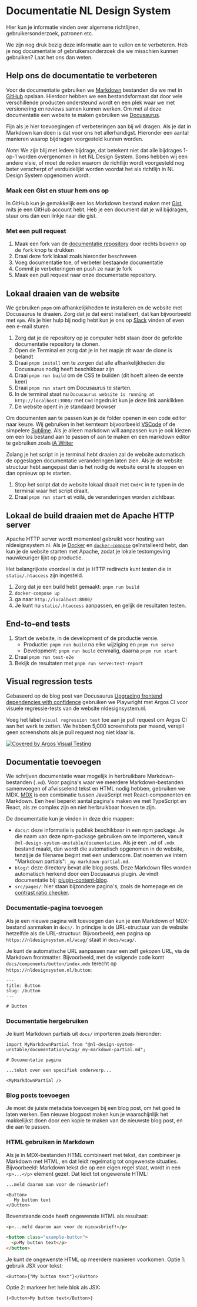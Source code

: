 # Documentatie NL Design System

Hier kun je informatie vinden over algemene richtlijnen, gebruikersonderzoek, patronen etc.

We zijn nog druk bezig deze informatie aan te vullen en te verbeteren. Heb je nog documentatie of gebruikersonderzoek die we misschien kunnen gebruiken? Laat het ons dan weten.

## Help ons de documentatie te verbeteren

Voor de documentatie gebruiken we [Markdown](https://www.markdownguide.org/basic-syntax/) bestanden die we met in [GitHub](https://github.com/nl-design-system/documentatie) opslaan. Hierdoor hebben we een bestandsformaat dat door vele verschillende producten ondersteund wordt en een plek waar we met versionering en reviews samen kunnen werken.
Om met al deze documentatie een website te maken gebruiken we [Docusaurus](https://docusaurus.io).

Fijn als je hier toevoegingen of verbeteringen aan bij wil dragen. Als je dat in Markdown kan doen is dat voor ons het allerhandigst.
Hieronder een aantal manieren waarop bijdragen voorgesteld kunnen worden.

_Note_: We zijn blij met iedere bijdrage, dat betekent niet dat alle bijdrages 1-op-1 worden overgenomen in het NL Design System. Soms hebben wij een andere visie, of moet de reden waarom de richtlijn wordt voorgesteld nog beter verscherpt of verduidelijkt worden voordat het als richtlijn in NL Design System opgenomen wordt.

### Maak een Gist en stuur hem ons op

In GitHub kun je gemakkelijk een los Markdown bestand maken met [Gist](https://gist.github.com), mits je een GitHub account hebt.
Heb je een document dat je wil bijdragen, stuur ons dan een linkje naar die gist.

### Met een pull request

1. Maak een fork van de [documentatie repository](https://github.com/nl-design-system/documentatie) door rechts bovenin op de `fork` knop te drukken
2. Draai deze fork lokaal zoals hieronder beschreven
3. Voeg documentatie toe, of verbeter bestaande documentatie
4. Commit je verbeteringen en push ze naar je fork <!-- TODO: Commit guidelines-->
5. Maak een pull request naar onze documentatie repository. <!-- TODO: PR guidelines-->

## Lokaal draaien van de website

We gebruiken `pnpm` om afhankelijkheden te installeren en de website met Docusaurus te draaien. Zorg dat je dat eerst installeert, dat kan bijvoorbeeld met `npm`.
Als je hier hulp bij nodig hebt kun je ons op [Slack](https://praatmee.codefor.nl) vinden of even een e-mail sturen

1. Zorg dat je de repository op je computer hebt staan door de geforkte documentatie repository te clonen.
2. Open de Terminal en zorg dat je in het mapje zit waar de clone is belandt
3. Draai `pnpm install` om te zorgen dat alle afhankelijkheden die Docusaurus nodig heeft beschikbaar zijn
4. Draai `pnpm run build` om de CSS te builden (dit hoeft alleen de eerste keer)
5. Draai `pnpm run start` om Docusaurus te starten.
6. In de terminal staat nu `Docusaurus website is running at http://localhost:3000/` met `Cmd` ingedrukt kun je deze link aanklikken
7. De website opent in je standaard browser

Om documenten aan te passen kun je de folder openen in een code editor naar keuze. Wij gebruiken in het kernteam bijvoorbeeld [VSCode](https://code.visualstudio.com) of de simpelere [Sublime](https://www.sublimetext.com).
Als je alleen markdown will aanpassen kun je ook kiezen om een los bestand aan te passen of aan te maken en een markdown editor te gebruiken zoals [iA Writer](https://ia.net/writer)

Zolang je het script in je terminal hebt draaien zal de website automatisch de opgeslagen documentatie veranderingen laten zien.
Als je de website structuur hebt aangepast dan is het nodig de website eerst te stoppen en dan opnieuw op te starten.

1. Stop het script dat de website lokaal draait met `Cmd+C` in te typen in de terminal waar het script draait.
2. Draai `pnpm run start` et voilá, de veranderingen worden zichtbaar.

## Lokaal de build draaien met de Apache HTTP server

Apache HTTP server wordt momenteel gebruikt voor hosting van nldesignsystem.nl. Als je [Docker](https://docs.docker.com/desktop/) en [`docker-compose`](https://docs.docker.com/compose/install/) geïnstalleerd hebt, dan kun je de website starten met Apache, zodat je lokale testomgeving nauwkeuriger lijkt op productie.

Het belangrijkste voordeel is dat je HTTP redirects kunt testen die in `static/.htaccess` zijn ingesteld.

1. Zorg dat je een build hebt gemaakt: `pnpm run build`
2. `docker-compose up`
3. ga naar `http://localhost:8080/`
4. Je kunt nu `static/.htaccess` aanpassen, en gelijk de resultaten testen.

## End-to-end tests

1. Start de website, in de development of de productie versie.
   - Productie: `pnpm run build` na elke wijziging en `pnpm run serve`
   - Development: `pnpm run build` eenmalig, daarna `pnpm run start`
2. Draai `pnpm run test-e2e`
3. Bekijk de resultaten met `pnpm run serve:test-report`

## Visual regression tests

Gebaseerd op de blog post van Docusaurus [Upgrading frontend dependencies with confidence](https://docusaurus.io/blog/upgrading-frontend-dependencies-with-confidence-using-visual-regression-testing) gebruiken we Playwright met Argos CI voor visuele regressie-tests van de website nldesignsystem.nl.

Voeg het label `visual regression test` toe aan je pull request om Argos CI aan het werk te zetten. We hebben 5,000 screenshots per maand, verspil geen screenshots als je pull request nog niet klaar is.

[![Covered by Argos Visual Testing](https://argos-ci.com/badge-large.svg)](https://app.argos-ci.com/nl-design-system-ci/nldesignsystem.nl/reference)

## Documentatie toevoegen

We schrijven documentatie waar mogelijk in herbruikbare Markdown-bestanden (`.md`). Voor pagina's waar we meerdere Markdown-bestanden samenvoegen of afwisselend tekst en HTML nodig hebben, gebruiken we MDX. [MDX](https://mdxjs.com) is een combinatie tussen JavaScript met React-componenten en Markdown. Een heel beperkt aantal pagina's maken we met TypeScript en React, als ze complex zijn en niet herbruikbaar hoeven te zijn.

De documentatie kun je vinden in deze drie mappen:

- `docs/`: deze informatie is publiek beschikbaar in een npm package. Je die naam van deze npm-package gebruiken om te importeren, vanuit `@nl-design-system-unstable/documentation`. Als je een `.md` of `.mdx` bestand maakt, dan wordt die automatisch opgenomen in de website, tenzij je de filename begint met een underscore. Dat noemen we intern "Markdown partials": `_my-markdown-partial.md`.
- `blog/`: deze directory bevat alle blog posts. Deze Markdown files worden automatisch herkend door een Docusaurus plugin. Je vindt documentatie bij: [plugin-content-blog](https://docusaurus.io/docs/api/plugins/@docusaurus/plugin-content-blog).
- `src/pages/`: hier staan bijzondere pagina's, zoals de homepage en de [contrast ratio checker](http://nldesignsystem.nl/contrast/).

### Documentatie-pagina toevoegen

Als je een nieuwe pagina wilt toevoegen dan kun je een Markdown of MDX-bestand aanmaken in `docs/`. In principe is de URL-structuur van de website hetzelfde als de URL-structuur. Bijvoorbeeld, een pagina op `https://nldesignsystem.nl/wcag/` staat in `docs/wcag/`.

Je kunt de automatische URL aanpassen naar een zelf gekozen URL, via de Markdown frontmatter. Bijvoorbeeld, met de volgende code komt `docs/components/button/index.mdx` terecht op `https://nldesignsystem.nl/button`:

```mdx
---
title: Button
slug: /button
---

# Button
```

### Documentatie hergebruiken

Je kunt Markdown partials uit `docs/` importeren zoals hieronder:

```mdx
import MyMarkdownPartial from "@nl-design-system-unstable/documentation/wcag/_my-markdown-partial.md";

# Documentatie pagina

...tekst over een specifiek onderwerp...

<MyMarkdownPartial />
```

### Blog posts toevoegen

Je moet de juiste metadata toevoegen bij een blog post, om het goed te laten werken. Een nieuwe blogpost maken kun je waarschijnlijk het makkelijkst doen door een kopie te maken van de nieuwste blog post, en die aan te passen.

### HTML gebruiken in Markdown

Als je in MDX-bestanden HTML combineert met tekst, dan combineer je Markdown met HTML, en dat leidt regelmatig tot ongewenste situaties. Bijvoorbeeld: Markdown tekst die op een eigen regel staat, wordt in een `<p>...</p>` element gezet. Dat leidt tot ongewenste HTML:

<!-- use `text` to avoid Prettier formatting -->

```text
...meld daarom aan voor de nieuwsbrief!

<Button>
   My button text
</Button>
```

Bovenstaande code heeft ongewenste HTML als resultaat:

```html
<p>...meld daarom aan voor de nieuwsbrief!</p>

<button class="example-button">
  <p>My button text</p>
</button>
```

Je kunt de ongewenste HTML op meerdere manieren voorkomen. Optie 1: gebruik JSX voor tekst:

```mdx
<Button>{"My button text"}</Button>
```

Optie 2: markeer het hele blok als JSX:

```mdx
{<Button>My button text</Button>}
```

